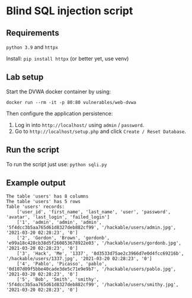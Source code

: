 # Blind SQL injection script

## Requirements

`python 3.9` and `httpx`

Install: `pip install httpx` (or better yet, use venv)


## Lab setup

Start the DVWA docker container by using:

`docker run --rm -it -p 80:80 vulnerables/web-dvwa`

Then configure the application persistence:

1. Log in into `http://localhost/` using `admin` / `password`.
1. Go to `http://localhost/setup.php` and click `Create / Reset Database`.


## Run the script

To run the script just use:
`python sqli.py`


## Example output

```
The table 'users' has 8 columns
The table 'users' has 5 rows
Table 'users' records:
	['user_id', 'first_name', 'last_name', 'user', 'password', 'avatar', 'last_login', 'failed_login']
	['1', 'admin', 'admin', 'admin', '5f4dcc3b5aa765d61d8327deb882cf99', '/hackable/users/admin.jpg', '2021-03-20 02:28:23', '0']
	['2', 'Gordon', 'Brown', 'gordonb', 'e99a18c428cb38d5f260853678922e03', '/hackable/users/gordonb.jpg', '2021-03-20 02:28:23', '0']
	['3', 'Hack', 'Me', '1337', '8d3533d75ae2c3966d7e0d4fcc69216b', '/hackable/users/1337.jpg', '2021-03-20 02:28:23', '0']
	['4', 'Pablo', 'Picasso', 'pablo', '0d107d09f5bbe40cade3de5c71e9e9b7', '/hackable/users/pablo.jpg', '2021-03-20 02:28:23', '0']
	['5', 'Bob', 'Smith', 'smithy', '5f4dcc3b5aa765d61d8327deb882cf99', '/hackable/users/smithy.jpg', '2021-03-20 02:28:23', '0']
```
